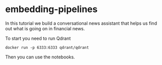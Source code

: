 # embedding-pipelines
In this tutorial we build a conversational news assistant that helps us find out what is going on in financial news.

To start you need to run Qdrant

```
docker run -p 6333:6333 qdrant/qdrant
```

Then you can use the notebooks.


